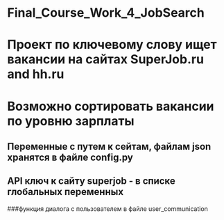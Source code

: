 # Final_Course_Work_4_JobSearch
# Проект по ключевому слову ищет вакансии на сайтах SuperJob.ru and hh.ru
# Возможно сортировать вакансии по уровню зарплаты
## Переменные с путем к сейтам, файлам json хранятся в файле config.py
## API ключ к сайту superjob - в списке глобальных переменных
###функция диалога с пользователем в файле user_communication
